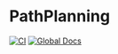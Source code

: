 # PathPlanning
[![CI](https://github.com/jinbeizame007/PathPlanning.jl/actions/workflows/ci.yml/badge.svg)](https://github.com/jinbeizame007/PathPlanning.jl/actions/workflows/ci.yml)
[![Global Docs](https://github.com/jinbeizame007/PathPlanning.jl/actions/workflows/documantation.yaml/badge.svg)](https://jinbeizame007.github.io/PathPlanning.jl/dev/)
